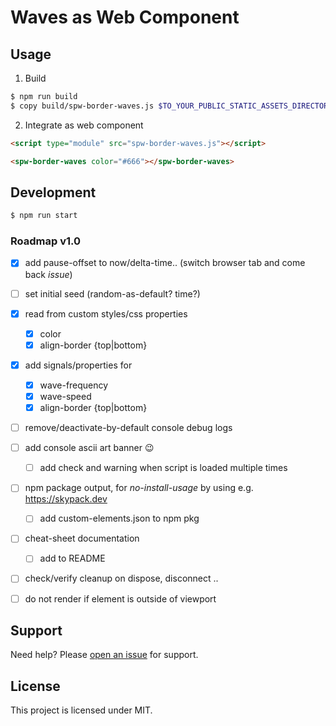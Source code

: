 # Waves as Web Component
## Usage

1. Build

```sh
$ npm run build
$ copy build/spw-border-waves.js $TO_YOUR_PUBLIC_STATIC_ASSETS_DIRECTORY
```

2. Integrate as web component

```html
<script type="module" src="spw-border-waves.js"></script>

<spw-border-waves color="#666"></spw-border-waves>
```


## Development

```sh
$ npm run start
```


### Roadmap v1.0

- [x] add pause-offset to now/delta-time.. (switch browser tab and come back _issue_)
- [ ] set initial seed (random-as-default? time?)
- [x] read from custom styles/css properties
  - [x] color
  - [x] align-border {top|bottom}
- [x] add signals/properties for
  - [x] wave-frequency
  - [x] wave-speed
  - [x] align-border {top|bottom}
- [ ] remove/deactivate-by-default console debug logs
- [ ] add console ascii art banner :wink:
  - [ ] add check and warning when script is loaded multiple times
- [ ] npm package output, for _no-install-usage_ by using e.g. https://skypack.dev
  - [ ] add custom-elements.json to npm pkg
- [ ] cheat-sheet documentation
  - [ ] add to README
- [ ] check/verify cleanup on dispose, disconnect ..
- [ ] do not render if element is outside of viewport


## Support

Need help? Please [open an issue](https://github.com/spearwolf/spw-border-waves/issues/new) for support.


## License

This project is licensed under MIT.
